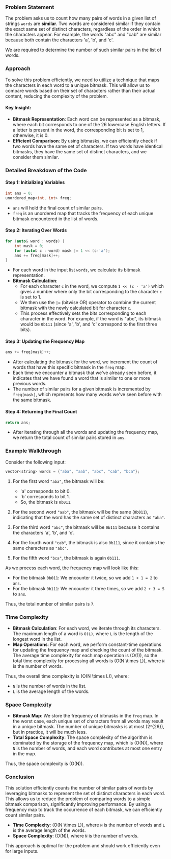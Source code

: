 ### Problem Statement

The problem asks us to count how many pairs of words in a given list of strings `words` are **similar**. Two words are considered similar if they contain the exact same set of distinct characters, regardless of the order in which the characters appear. For example, the words "abc" and "cab" are similar because both contain the characters 'a', 'b', and 'c'.

We are required to determine the number of such similar pairs in the list of words.

### Approach

To solve this problem efficiently, we need to utilize a technique that maps the characters in each word to a unique bitmask. This will allow us to compare words based on their set of characters rather than their actual content, reducing the complexity of the problem.

#### Key Insight:
- **Bitmask Representation**: Each word can be represented as a bitmask, where each bit corresponds to one of the 26 lowercase English letters. If a letter is present in the word, the corresponding bit is set to 1, otherwise, it is 0.
- **Efficient Comparison**: By using bitmasks, we can efficiently check if two words have the same set of characters. If two words have identical bitmasks, they have the same set of distinct characters, and we consider them similar.

### Detailed Breakdown of the Code

#### Step 1: Initializing Variables
```cpp
int ans = 0;
unordered_map<int, int> freq;
```
- `ans` will hold the final count of similar pairs.
- `freq` is an unordered map that tracks the frequency of each unique bitmask encountered in the list of words.

#### Step 2: Iterating Over Words
```cpp
for (auto& word : words) {
    int mask = 0;
    for (auto& c : word) mask |= 1 << (c-'a');
    ans += freq[mask]++;
}
```
- For each word in the input list `words`, we calculate its bitmask representation.
- **Bitmask Calculation**: 
  - For each character `c` in the word, we compute `1 << (c - 'a')` which gives a number where only the bit corresponding to the character `c` is set to 1.
  - We then use the `|=` (bitwise OR) operator to combine the current bitmask with the newly calculated bit for character `c`.
  - This process effectively sets the bits corresponding to each character in the word. For example, if the word is "abc", its bitmask would be `0b111` (since 'a', 'b', and 'c' correspond to the first three bits).
  
#### Step 3: Updating the Frequency Map
```cpp
ans += freq[mask]++;
```
- After calculating the bitmask for the word, we increment the count of words that have this specific bitmask in the `freq` map.
- Each time we encounter a bitmask that we've already seen before, it indicates that we have found a word that is similar to one or more previous words.
- The number of similar pairs for a given bitmask is incremented by `freq[mask]`, which represents how many words we've seen before with the same bitmask.

#### Step 4: Returning the Final Count
```cpp
return ans;
```
- After iterating through all the words and updating the frequency map, we return the total count of similar pairs stored in `ans`.

### Example Walkthrough

Consider the following input:

```cpp
vector<string> words = {"aba", "aab", "abc", "cab", "bca"};
```

1. For the first word `"aba"`, the bitmask will be:
   - 'a' corresponds to bit 0.
   - 'b' corresponds to bit 1.
   - So, the bitmask is `0b011`.

2. For the second word `"aab"`, the bitmask will be the same (`0b011`), indicating that the word has the same set of distinct characters as `"aba"`.

3. For the third word `"abc"`, the bitmask will be `0b111` because it contains the characters 'a', 'b', and 'c'.

4. For the fourth word `"cab"`, the bitmask is also `0b111`, since it contains the same characters as `"abc"`.

5. For the fifth word `"bca"`, the bitmask is again `0b111`.

As we process each word, the frequency map will look like this:
- For the bitmask `0b011`: We encounter it twice, so we add `1 + 1 = 2` to `ans`.
- For the bitmask `0b111`: We encounter it three times, so we add `2 + 3 = 5` to `ans`.

Thus, the total number of similar pairs is `7`.

### Time Complexity

- **Bitmask Calculation**: For each word, we iterate through its characters. The maximum length of a word is `O(L)`, where `L` is the length of the longest word in the list.
- **Map Operations**: For each word, we perform constant-time operations for updating the frequency map and checking the count of the bitmask. The average time complexity for each map operation is \(O(1)\), so the total time complexity for processing all words is \(O(N \times L)\), where `N` is the number of words.

Thus, the overall time complexity is \(O(N \times L)\), where:
- `N` is the number of words in the list.
- `L` is the average length of the words.

### Space Complexity

- **Bitmask Map**: We store the frequency of bitmasks in the `freq` map. In the worst case, each unique set of characters from all words may result in a unique bitmask. The number of unique bitmasks is at most \(2^{26}\), but in practice, it will be much less.
- **Total Space Complexity**: The space complexity of the algorithm is dominated by the storage of the frequency map, which is \(O(N)\), where `N` is the number of words, and each word contributes at most one entry in the map.

Thus, the space complexity is \(O(N)\).

### Conclusion

This solution efficiently counts the number of similar pairs of words by leveraging bitmasks to represent the set of distinct characters in each word. This allows us to reduce the problem of comparing words to a simple bitmask comparison, significantly improving performance. By using a frequency map to track the occurrence of each bitmask, we can efficiently count similar pairs. 

- **Time Complexity**: \(O(N \times L)\), where `N` is the number of words and `L` is the average length of the words.
- **Space Complexity**: \(O(N)\), where `N` is the number of words.

This approach is optimal for the problem and should work efficiently even for large inputs.